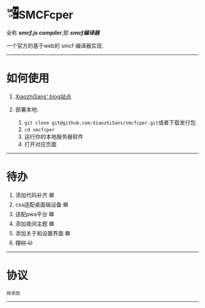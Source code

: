 #  <img src="assets/imgs/smcfcper.png" alt="logo" style="zoom:25%;" />SMCFcper

全称 ***smcf.js compiler***,即 ***smcf编译器***

一个官方的基于web的 smcf 编译器实现.

---

# 如何使用

1. [XiaozhiSans' blog站点](https://xiaozhisans.github.io/smcfcper/)

2. 部署本地:

   1. `git clone git@github.com:XiaozhiSans/smcfcper.git`或者下载发行包
   2. `cd smcfcper`
   3. 运行你的本地服务器软件
   4. 打开对应页面
   
---
# 待办

1. 添加代码补齐 🟦
2. css适配桌面端设备 🟦
3. 适配pwa平台 🟦
4. 添加夜间主题 🟦
5. 添加关于和设置界面 🟦
6. ~~摆烂 ☑~~

---

# 协议

`待添加`

---
